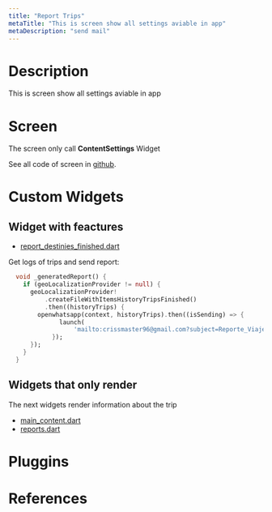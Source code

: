 ```yaml
---
title: "Report Trips"
metaTitle: "This is screen show all settings aviable in app"
metaDescription: "send mail"
---
```



# Description
This is screen show all settings aviable in app

# Screen 
The screen only call **ContentSettings** Widget

See all code of screen in [github](https://github.com/dflasso/app_movilidad/blob/3-maps-routes/lib/src/screens/settings_screen.dart).

# Custom Widgets 
## Widget with feactures
- [report_destinies_finished.dart](https://github.com/dflasso/app_movilidad/blob/3-maps-routes/lib/src/modules/settings/report_destinies_finished.dart)

Get logs of trips and send report:
```dart
  void _generatedReport() {
    if (geoLocalizationProvider != null) {
      geoLocalizationProvider!
          .createFileWithItemsHistoryTripsFinished()
          .then((historyTrips) {
        openwhatsapp(context, historyTrips).then((isSending) => {
              launch(
                  'mailto:crissmaster96@gmail.com?subject=Reporte_Viajes&body=$historyTrips')
            });
      });
    }
  }
```

## Widgets that only render
The next widgets render information about the trip
- [main_content.dart](https://github.com/dflasso/app_movilidad/blob/3-maps-routes/lib/src/modules/settings/main_content.dart)
- [reports.dart](https://github.com/dflasso/app_movilidad/blob/3-maps-routes/lib/src/modules/settings/reports.dart)



# Pluggins

# References